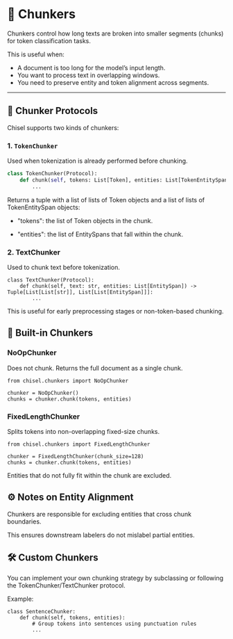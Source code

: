 # 🔪 Chunkers

Chunkers control how long texts are broken into smaller segments (chunks) for token classification tasks.

This is useful when:
- A document is too long for the model’s input length.
- You want to process text in overlapping windows.
- You need to preserve entity and token alignment across segments.

---

## 🧩 Chunker Protocols

Chisel supports two kinds of chunkers:

### 1. `TokenChunker`
Used when tokenization is already performed before chunking.

```python
class TokenChunker(Protocol):
    def chunk(self, tokens: List[Token], entities: List[TokenEntitySpan]) -> Tuple[List[List[Token]], List[List[TokenEntitySpan]]]:
        ...
```

Returns a tuple with a list of lists of Token objects and a list of lists of TokenEntitySpan objects:

- "tokens": the list of Token objects in the chunk.

- "entities": the list of EntitySpans that fall within the chunk.

### 2. TextChunker
Used to chunk text before tokenization.

```
class TextChunker(Protocol):
    def chunk(self, text: str, entities: List[EntitySpan]) -> Tuple[List[List[str]], List[List[EntitySpan]]]:
        ...
```

This is useful for early preprocessing stages or non-token-based chunking.

## 🧱 Built-in Chunkers
### NoOpChunker
Does not chunk. Returns the full document as a single chunk.

```
from chisel.chunkers import NoOpChunker

chunker = NoOpChunker()
chunks = chunker.chunk(tokens, entities)
```

### FixedLengthChunker
Splits tokens into non-overlapping fixed-size chunks.

```
from chisel.chunkers import FixedLengthChunker

chunker = FixedLengthChunker(chunk_size=128)
chunks = chunker.chunk(tokens, entities)
```
Entities that do not fully fit within the chunk are excluded.


## ⚙️ Notes on Entity Alignment
Chunkers are responsible for excluding entities that cross chunk boundaries.

This ensures downstream labelers do not mislabel partial entities.

## 🛠️ Custom Chunkers
You can implement your own chunking strategy by subclassing or following the TokenChunker/TextChunker protocol.

Example:

```
class SentenceChunker:
    def chunk(self, tokens, entities):
        # Group tokens into sentences using punctuation rules
        ...
```